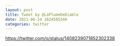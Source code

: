 ```yaml
--- 
layout: post 
title: Tweet by @LaPlumeDeDiable 
date: 2021-06-24 1624585340 
categories: twitter 
--- 
```

https://twitter.com/o/status/1408239071852302338